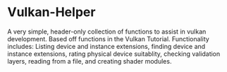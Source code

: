 # Vulkan-Helper
A very simple, header-only collection of functions to assist in vulkan development. 
Based off functions in the Vulkan Tutorial.
Functionality includes: Listing device and instance extensions, finding device and instance extensions, rating physical device suitablity, checking validation layers,
reading from a file, and creating shader modules. 
